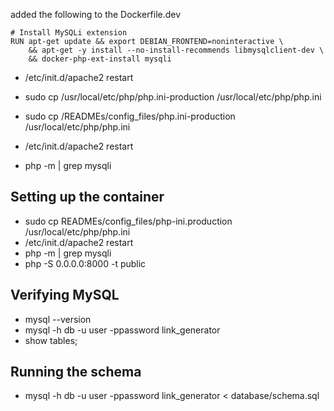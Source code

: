 added the following to the Dockerfile.dev

```
# Install MySQLi extension
RUN apt-get update && export DEBIAN_FRONTEND=noninteractive \
    && apt-get -y install --no-install-recommends libmysqlclient-dev \
    && docker-php-ext-install mysqli
```

- /etc/init.d/apache2 restart

- sudo cp /usr/local/etc/php/php.ini-production /usr/local/etc/php/php.ini

- sudo cp /READMEs/config_files/php.ini-production /usr/local/etc/php/php.ini

- /etc/init.d/apache2 restart

- php -m | grep mysqli

## Setting up the container

- sudo cp READMEs/config_files/php-ini.production /usr/local/etc/php/php.ini
- /etc/init.d/apache2 restart
- php -m | grep mysqli
- php -S 0.0.0.0:8000 -t public

## Verifying MySQL

- mysql --version
- mysql -h db -u user -ppassword link_generator
- show tables;

## Running the schema

- mysql -h db -u user -ppassword link_generator < database/schema.sql
